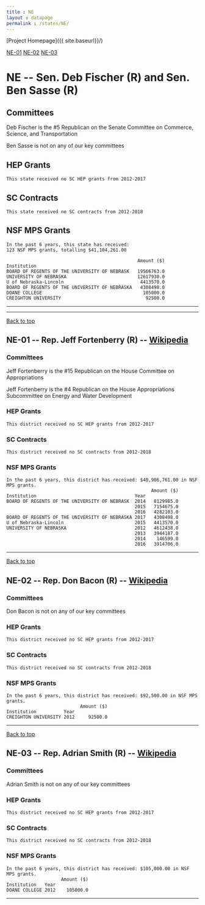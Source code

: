 ```yaml
---
title : NE
layout : datapage
permalink : /states/NE/
---
```

<a name="top"></a>
[Project Homepage]({{ site.baseurl}}/)


[NE-01](#NE-01)  [NE-02](#NE-02)  [NE-03](#NE-03)  

# NE -- Sen. Deb Fischer (R) and  Sen. Ben Sasse (R)
## Committees
Deb Fischer is the #5 Republican on the Senate Committee on Commerce, Science, and Transportation 

Ben Sasse is not on any of our key committees 

## HEP Grants
```
This state received no SC HEP grants from 2012-2017
```
## SC Contracts
```
This state received no SC contracts from 2012-2018
```
## NSF MPS Grants
```
In the past 6 years, this state has received:
123 NSF MPS grants, totalling $41,104,261.00
 
                                                Amount ($)
Institution                                               
BOARD OF REGENTS OF THE UNIVERSITY OF NEBRASK   19566763.0
UNIVERSITY OF NEBRASKA                          12617930.0
U of Nebraska-Lincoln                            4413570.0
BOARD OF REGENTS OF THE UNIVERSITY OF NEBRASKA   4308498.0
DOANE COLLEGE                                     105000.0
CREIGHTON UNIVERSITY                               92500.0
```
---
---
<a name="NE-01"></a>
[Back to top](#top)
## NE-01 -- Rep. Jeff Fortenberry (R) -- [Wikipedia](https://en.wikipedia.org/wiki/NE-01)
### Committees
Jeff Fortenberry is the #15 Republican on the House Committee on Appropriations 

Jeff Fortenberry is the #4 Republican on the House Appropriations Subcommittee on Energy and Water Development 

### HEP Grants
```
This district received no SC HEP grants from 2012-2017
```
### SC Contracts
```
This district received no SC contracts from 2012-2018
```
### NSF MPS Grants
```
In the past 6 years, this district has received: $40,906,761.00 in NSF MPS grants.
                                                     Amount ($)
Institution                                    Year            
BOARD OF REGENTS OF THE UNIVERSITY OF NEBRASK  2014   8129985.0
                                               2015   7154675.0
                                               2016   4282103.0
BOARD OF REGENTS OF THE UNIVERSITY OF NEBRASKA 2017   4308498.0
U of Nebraska-Lincoln                          2015   4413570.0
UNIVERSITY OF NEBRASKA                         2012   4612438.0
                                               2013   3944187.0
                                               2014    146599.0
                                               2016   3914706.0
```
---
<a name="NE-02"></a>
[Back to top](#top)
## NE-02 -- Rep. Don Bacon (R) -- [Wikipedia](https://en.wikipedia.org/wiki/NE-02)
### Committees
Don Bacon is not on any of our key committees 

### HEP Grants
```
This district received no SC HEP grants from 2012-2017
```
### SC Contracts
```
This district received no SC contracts from 2012-2018
```
### NSF MPS Grants
```
In the past 6 years, this district has received: $92,500.00 in NSF MPS grants.
                           Amount ($)
Institution          Year            
CREIGHTON UNIVERSITY 2012     92500.0
```
---
<a name="NE-03"></a>
[Back to top](#top)
## NE-03 -- Rep. Adrian Smith (R) -- [Wikipedia](https://en.wikipedia.org/wiki/NE-03)
### Committees
Adrian Smith is not on any of our key committees 

### HEP Grants
```
This district received no SC HEP grants from 2012-2017
```
### SC Contracts
```
This district received no SC contracts from 2012-2018
```
### NSF MPS Grants
```
In the past 6 years, this district has received: $105,000.00 in NSF MPS grants.
                    Amount ($)
Institution   Year            
DOANE COLLEGE 2012    105000.0
```
---
